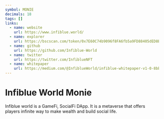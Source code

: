 ```yaml
---
symbol: MONIE
decimals: 18
tags: []
links:
  - name: website
    url: https://www.infiblue.world/
  - name: explorer
    url: https://bscscan.com/token/0x7E60C74b9096f8FA6fb5a9FD88405dED8B7D44f3
  - name: github
    url: https://github.com/Infiblue-World
  - name: twitter
    url: https://twitter.com/InfiblueNFT
  - name: whitepaper
    url: https://medium.com/@InfiblueWorld/infiblue-whitepaper-v1-0-8bb685def026
---
```


# Infiblue World Monie

Infiblue world is a GameFi, SocialFi DApp. It is a metaverse that offers players infinite way to make wealth and build social life.
